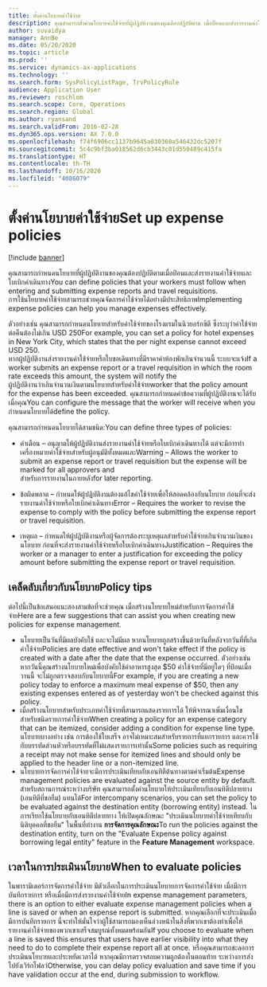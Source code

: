 ```yaml
---
title: ตั้งค่านโยบายค่าใช้จ่าย
description: คุณสามารถตั้งค่านโยบายค่าใช้จ่ายที่ผู้ปฏิบัติงานของคุณต้องปฏิบัติตาม เมื่อป้อนและส่งรายงานค่าใช้จ่ายและใบขอเดินทางใน Microsoft Dynamics 365 Finance
author: suvaidya
manager: AnnBe
ms.date: 05/20/2020
ms.topic: article
ms.prod: ''
ms.service: dynamics-ax-applications
ms.technology: ''
ms.search.form: SysPolicyListPage, TrvPolicyRule
audience: Application User
ms.reviewer: roschlom
ms.search.scope: Core, Operations
ms.search.region: Global
ms.author: ryansand
ms.search.validFrom: 2016-02-28
ms.dyn365.ops.version: AX 7.0.0
ms.openlocfilehash: f74f6906cc1137b9645a830360a546432dc5207f
ms.sourcegitcommit: 5c4c9bf3ba018562d6cb3443c01d550489c415fa
ms.translationtype: HT
ms.contentlocale: th-TH
ms.lasthandoff: 10/16/2020
ms.locfileid: "4086079"
---
```

# <a name="set-up-expense-policies"></a><span data-ttu-id="4c4bc-103">ตั้งค่านโยบายค่าใช้จ่าย</span><span class="sxs-lookup"><span data-stu-id="4c4bc-103">Set up expense policies</span></span>

[!include [banner](../includes/banner.md)]

<span data-ttu-id="4c4bc-104">คุณสามารถกำหนดนโยบายที่ผู้ปฏิบัติงานของคุณต้องปฏิบัติตามเมื่อป้อนและส่งรายงานค่าใช้จ่ายและใบเบิกค่าเดินทาง</span><span class="sxs-lookup"><span data-stu-id="4c4bc-104">You can define policies that your workers must follow when entering and submitting expense reports and travel requisitions.</span></span>         
<span data-ttu-id="4c4bc-105">การใช้นโยบายค่าใช้จ่ายสามารถช่วยคุณจัดการค่าใช้จ่ายได้อย่างมีประสิทธิภาพ</span><span class="sxs-lookup"><span data-stu-id="4c4bc-105">Implementing expense policies can help you manage expenses effectively.</span></span>         

<span data-ttu-id="4c4bc-106">ตัวอย่างเช่น คุณสามารถกำหนดนโยบายสำหรับค่าใช้จ่ายของโรงแรมในนิวยอร์กซิตี ซึ่งระบุว่าค่าใช้จ่ายต่อคืนต้องไม่เกิน USD 250</span><span class="sxs-lookup"><span data-stu-id="4c4bc-106">For example, you can set a policy for hotel expenses in New York City, which states that the per night expense cannot exceed USD 250.</span></span>       
<span data-ttu-id="4c4bc-107">หากผู้ปฏิบัติงานส่งรายงานค่าใช้จ่ายหรือใบขอเดินทางที่มีราคาค่าห้องพักเกินจำนวนนี้ ระบบจะแจ้ง</span><span class="sxs-lookup"><span data-stu-id="4c4bc-107">If a worker submits an expense report or a travel requisition in which the room rate exceeds this amount, the system will notify the</span></span>        
<span data-ttu-id="4c4bc-108">ผู้ปฏิบัติงานว่าเกินจำนวนเงินตามนโยบายสำหรับค่าใช้จ่าย</span><span class="sxs-lookup"><span data-stu-id="4c4bc-108">worker that the policy amount for the expense has been exceeded.</span></span> <span data-ttu-id="4c4bc-109">คุณสามารถกำหนดค่าข้อความที่ผู้ปฏิบัติงานจะได้รับเมื่อคุณ</span><span class="sxs-lookup"><span data-stu-id="4c4bc-109">You can configure the message that the worker will receive when you</span></span>        
<span data-ttu-id="4c4bc-110">กำหนดนโยบายได้</span><span class="sxs-lookup"><span data-stu-id="4c4bc-110">define the policy.</span></span>      
        
<span data-ttu-id="4c4bc-111">คุณสามารถกำหนดนโยบายได้สามชนิด:</span><span class="sxs-lookup"><span data-stu-id="4c4bc-111">You can define three types of policies:</span></span>         
        
- <span data-ttu-id="4c4bc-112">คำเตือน – อนุญาตให้ผู้ปฏิบัติงานส่งรายงานค่าใช้จ่ายหรือใบเบิกค่าเดินทางได้ แต่จะมีการทำเครื่องหมายค่าใช้จ่ายสำหรับผู้อนุมัติทั้งหมดและ</span><span class="sxs-lookup"><span data-stu-id="4c4bc-112">Warning – Allows the worker to submit an expense report or travel requisition but the expense will be marked for all approvers and</span></span>        
  <span data-ttu-id="4c4bc-113">สำหรับการรายงานในภายหลัง</span><span class="sxs-lookup"><span data-stu-id="4c4bc-113">for later reporting.</span></span>        

- <span data-ttu-id="4c4bc-114">ข้อผิดพลาด – กำหนดให้ผู้ปฏิบัติงานต้องแก้ไขค่าใช้จ่ายเพื่อให้สอดคล้องกับนโยบาย ก่อนที่จะส่งรายงานค่าใช้จ่ายหรือใบเบิกค่าเดินทาง</span><span class="sxs-lookup"><span data-stu-id="4c4bc-114">Error – Requires the worker to revise the expense to comply with the policy before submitting the expense report or travel requisition.</span></span>       
 
 - <span data-ttu-id="4c4bc-115">เหตุผล – กำหนดให้ผู้ปฏิบัติงานหรือผู้จัดการต้องระบุเหตุผลสำหรับค่าใช้จ่ายเกินจำนวนเงินของนโยบาย ก่อนที่จะส่งรายงานค่าใช้จ่ายหรือใบเบิกค่าเดินทาง</span><span class="sxs-lookup"><span data-stu-id="4c4bc-115">Justification – Requires the worker or a manager to enter a justification for exceeding the policy amount before submitting the expense report or travel requisition.</span></span>        

## <a name="policy-tips"></a><span data-ttu-id="4c4bc-116">เคล็ดลับเกี่ยวกับนโยบาย</span><span class="sxs-lookup"><span data-stu-id="4c4bc-116">Policy tips</span></span>
<span data-ttu-id="4c4bc-117">ต่อไปนี้เป็นข้อเสนอแนะสองสามข้อที่จะช่วยคุณ เมื่อสร้างนโยบายใหม่สำหรับการจัดการค่าใช้จ่าย</span><span class="sxs-lookup"><span data-stu-id="4c4bc-117">Here are a few suggestions that can assist you when creating new policies for expense management.</span></span> 
* <span data-ttu-id="4c4bc-118">นโยบายเป็นวันที่มีผลบังคับใช้ และจะไม่มีผล หากนโยบายถูกสร้างขึ้นด้วยวันที่หลังจากวันที่ที่เกิดค่าใช้จ่าย</span><span class="sxs-lookup"><span data-stu-id="4c4bc-118">Policies are date effective and won't take effect if the policy is created with a date after the date that the expense occurred.</span></span> <span data-ttu-id="4c4bc-119">ตัวอย่างเช่น หากวันนี้คุณสร้างนโยบายใหม่เพื่อบังคับใช้ค่าอาหารสูงสุด $50 ค่าใช้จ่ายที่มีอยู่ใดๆ ที่ป้อนเมื่อวานนี้ จะไม่ถูกตรวจสอบกับนโยบายนี้</span><span class="sxs-lookup"><span data-stu-id="4c4bc-119">For example, if you are creating a new policy today to enforce a maximum meal expense of $50, then any existing expenses entered as of yesterday won't be checked against this policy.</span></span>
* <span data-ttu-id="4c4bc-120">เมื่อสร้างนโยบายสำหรับประเภทค่าใช้จ่ายที่สามารถแสดงรายการได้ ให้พิจารณาเพิ่มเงื่อนไขสำหรับชนิดรายการค่าใช้จ่าย</span><span class="sxs-lookup"><span data-stu-id="4c4bc-120">When creating a policy for an expense category that can be itemized, consider adding a condition for expense line type.</span></span> <span data-ttu-id="4c4bc-121">นโยบายบางอย่าง เช่น การต้องใช้ใบเสร็จ อาจไม่เหมาะสมสำหรับรายการที่แยกรายการ และควรใช้กับบรรทัดส่วนหัวหรือบรรทัดที่ไม่แสดงรายการเท่านั้น</span><span class="sxs-lookup"><span data-stu-id="4c4bc-121">Some policies such as requiring a receipt may not make sense for itemized lines and should only be applied to the header line or a non-itemized line.</span></span> 
* <span data-ttu-id="4c4bc-122">นโยบายการจัดการค่าใช้จ่ายจะมีการประเมินเทียบกับเอนทิตีต้นทางตามค่าเริ่มต้น</span><span class="sxs-lookup"><span data-stu-id="4c4bc-122">Expense management policies are evaluated against the source entity by default.</span></span> <span data-ttu-id="4c4bc-123">สำหรับสถานการณ์ระหว่างบริษัท คุณสามารถตั้งค่านโยบายให้ประเมินเทียบกับเอนทิตีปลายทาง (เอนทิตีที่ขอยืม) แทนได้</span><span class="sxs-lookup"><span data-stu-id="4c4bc-123">For intercompany scenarios, you can set the policy to be evaluated against the destination entity (borrowing entity) instead.</span></span> <span data-ttu-id="4c4bc-124">ในการเรียกใช้นโยบายกับเอนทิตีปลายทาง ให้เปิดคุณลักษณะ "ประเมินนโยบายค่าใช้จ่ายเทียบกับนิติบุคคลที่ขอยืม" ในพื้นที่ทำงาน **การจัดการคุณลักษณะ**</span><span class="sxs-lookup"><span data-stu-id="4c4bc-124">To run the policies against the destination entity, turn on the "Evaluate Expense policy against borrowing legal entity" feature in the **Feature Management** workspace.</span></span>

## <a name="when-to-evaluate-policies"></a><span data-ttu-id="4c4bc-125">เวลาในการประเมินนโยบาย</span><span class="sxs-lookup"><span data-stu-id="4c4bc-125">When to evaluate policies</span></span>

<span data-ttu-id="4c4bc-126">ในพารามิเตอร์การจัดการค่าใช้จ่าย มีตัวเลือกในการประเมินนโยบายการจัดการค่าใช้จ่าย เมื่อมีการบันทึกรายการ หรือเมื่อมีการส่งรายงานค่าใช้จ่าย</span><span class="sxs-lookup"><span data-stu-id="4c4bc-126">In expense management parameters, there is an option to either evaluate expense management policies when a line is saved or when an expense report is submitted.</span></span> <span data-ttu-id="4c4bc-127">หากคุณเลือกที่จะประเมินเมื่อมีการบันทึกรายการ นี่จะทำให้มั่นใจว่าผู้ใช้สามารถมองเห็นล่วงหน้าในสิ่งที่พวกเขาต้องทำเพื่อให้รายงานค่าใช้จ่ายของพวกเขาเสร็จสมบูรณ์ทั้งหมดพร้อมกัน</span><span class="sxs-lookup"><span data-stu-id="4c4bc-127">If you choose to evaluate when a line is saved this ensures that users have earlier visibility into what they need to do to complete their expense report all at once.</span></span> <span data-ttu-id="4c4bc-128">หรือคุณสามารถชะลอการประเมินนโยบายและประหยัดเวลาได้ หากคุณมีการตรวจสอบความถูกต้องในตอนท้าย ระหว่างการส่งไปยังเวิร์กโฟลว์</span><span class="sxs-lookup"><span data-stu-id="4c4bc-128">Otherwise, you can delay policy evaluation and save time if you have validation occur at the end, during submission to workflow.</span></span>
